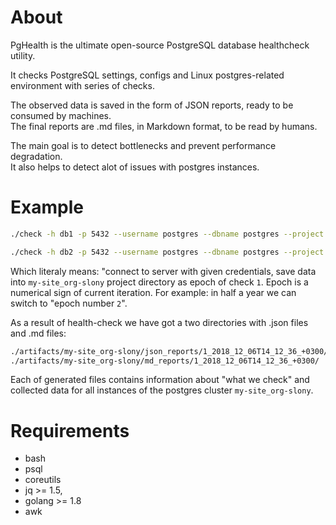 About
===
PgHealth is the ultimate open-source PostgreSQL database healthcheck utility.

It checks PostgreSQL settings, configs and Linux postgres-related environment
with series of checks.

The observed data is saved in the form of JSON reports, ready to be consumed by machines.  
The final reports are .md files, in Markdown format, to be read by humans.

The main goal is to detect bottlenecks and prevent performance degradation.  
It also helps to detect alot of issues with postgres instances.

Example
===

```bash
./check -h db1 -p 5432 --username postgres --dbname postgres --project my-site_org-slony -e 1
```

```bash
./check -h db2 -p 5432 --username postgres --dbname postgres --project my-site_org-slony -e 1
```

Which literaly means: "connect to server with given credentials, save data into `my-site_org-slony`
project directory as epoch of check `1`. Epoch is a numerical sign of current iteration.
For example: in half a year we can switch to "epoch number `2`".

As a result of health-check we have got a two directories with .json files and .md files:

```bash
./artifacts/my-site_org-slony/json_reports/1_2018_12_06T14_12_36_+0300/
./artifacts/my-site_org-slony/md_reports/1_2018_12_06T14_12_36_+0300/
```

Each of generated files contains information about "what we check" and collected data for
all instances of the postgres cluster `my-site_org-slony`.

Requirements
===

* bash
* psql
* coreutils
* jq >= 1.5,
* golang >= 1.8
* awk


